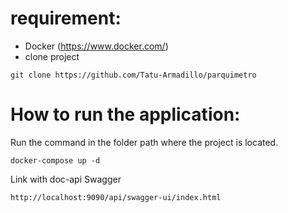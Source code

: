 # requirement:
* Docker (https://www.docker.com/)
* clone project
```
git clone https://github.com/Tatu-Armadillo/parquimetro
```

# How to run the application:
Run the command in the folder path where the project is located.
```
docker-compose up -d
```

Link with doc-api Swagger
```
http://localhost:9090/api/swagger-ui/index.html
```
